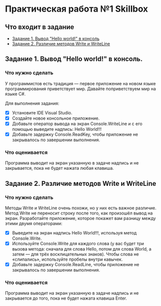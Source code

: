 # Практическая работа №1 Skillbox
## Что входит в задание
* [Задание 1. Вывод "Hello world!" в консоль](#задание-1)
* [Задание 2. Различие методов Write и WriteLine](#задание-2)

## Задание 1. Вывод "Hello world!" в консоль.
### Что нужно сделать
У программистов есть традиция — первое приложение на новом языке программирования приветствует мир. Давайте поприветствуем мир на языке C#.

Для выполнения задания: 
- [x] Установите IDE Visual Studio. 
- [x] Создайте новое консольное приложение.
- [x] Добавьте оператор вывода на экран Console.WriteLine и с его помощью выведите надпись: Hello World!!!
- [x] Добавьте задержку Console.ReadKey, чтобы приложение не закрывалось по завершении выполнения.

### Что оценивается
Программа выводит на экран указанную в задаче надпись и не закрывается, пока не будет нажата любая клавиша.

## Задание 2. Различие методов Write и WriteLine
### Что нужно сделать
Методы Write и WriteLine очень похожи, но у них есть важное различие. Метод Write не переносит строку после того, как произошёл вывод на экран. Разработайте приложение, которое покажет вам разницу между этими двумя операторами:

- [x] Выведите на экран надпись Hello World!!!, используя метод Console.Write. 
- [x] Используйте Console.Write для каждого слова (у вас будет три вызова метода: сначала для слова Hello, потом для слова World, а затем — для трёх восклицательных знаков). Чтобы слова не «слипались», используйте пробелы внутри кавычек.
- [x] Добавьте задержку Console.ReadLine, чтобы приложение не закрывалось по завершении выполнения.

### Что оценивается
Программа выводит на экран указанную в задаче надпись и не закрывается до того, пока не будет нажата клавиша Enter.
